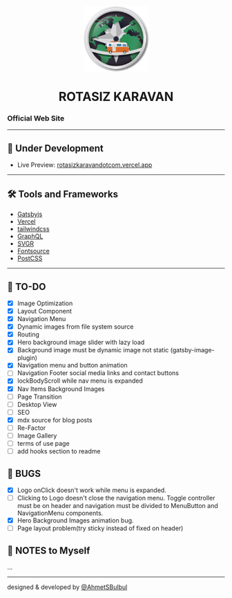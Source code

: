 <p align="center">
  <a href="https://rotasizkaravandotcom.vercel.app/">
    <img alt="Rotasiz Karavan" src="https://github.com/AhmetSBulbul/rotasizkaravandotcom/blob/main/src/images/logo-rozet.png?raw=true" width="150" />
  </a>
</p>
<h1 align="center">
  ROTASIZ KARAVAN
</h1>

### Official Web Site

---

## 🚀 Under Development

- Live Preview: [rotasizkaravandotcom.vercel.app](https://rotasizkaravandotcom.vercel.app/)

---

## 🛠 Tools and Frameworks

- [Gatsbyjs](https://www.gatsbyjs.com/)
- [Vercel](https://vercel.com/)
- [tailwindcss](https://tailwindcss.com/)
- [GraphQL](https://graphql.org/)
- [SVGR](https://react-svgr.com/)
- [Fontsource](https://fontsource.org/)
- [PostCSS](https://postcss.org/)

---

## 📝 TO-DO

- [x] Image Optimization
- [x] Layout Component
- [x] Navigation Menu
- [x] Dynamic images from file system source
- [x] Routing
- [x] Hero background image slider with lazy load
- [x] Background image must be dynamic image not static (gatsby-image-plugin)
- [x] Navigation menu and button animation
- [ ] Navigation Footer social media links and contact buttons
- [x] lockBodyScroll while nav menu is expanded
- [x] Nav Items Background Images
- [ ] Page Transition
- [ ] Desktop View
- [ ] SEO
- [x] mdx source for blog posts
- [ ] Re-Factor
- [ ] Image Gallery
- [ ] terms of use page
- [ ] add hooks section to readme

## 🐞 BUGS

- [x] Logo onClick doesn't work while menu is expanded.
- [ ] Clicking to Logo doesn't close the navigation menu. Toggle controller must be on header and navigation must be divided to MenuButton and NavigationMenu components.
- [x] Hero Background Images animation bug.
- [ ] Page layout problem(try sticky instead of fixed on header)

## 📒 NOTES to Myself
 ...

---

designed & developed by [@AhmetSBulbul](https://ahmetsafabulbul.com/)

